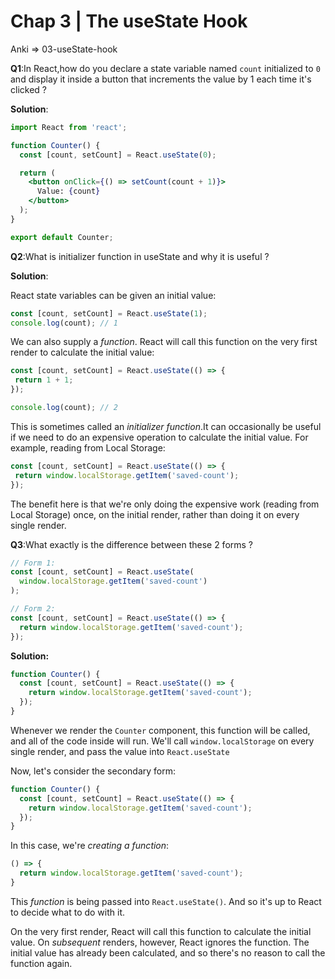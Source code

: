 # Chap 3 | The useState Hook

Anki => 03-useState-hook

**Q1**:In React,how do you declare a state variable named `count` initialized to `0` and display it inside a button that increments the value by 1 each time it's clicked ? 

**Solution**:

```jsx
import React from 'react';

function Counter() {
  const [count, setCount] = React.useState(0);

  return (
    <button onClick={() => setCount(count + 1)}>
      Value: {count}
    </button>
  );
}

export default Counter;
```

**Q2**:What is initializer function in useState and why it is useful ? 

**Solution**:

React state variables can be given an initial value:

```jsx
const [count, setCount] = React.useState(1);
console.log(count); // 1
```

We can also supply a *function*. React will call this function on the very first render to calculate the initial value:

```jsx
const [count, setCount] = React.useState(() => {
 return 1 + 1;
});

console.log(count); // 2
```

This is sometimes called an *initializer function*.It can occasionally be useful if we need to do an expensive operation to calculate the initial value. For example, reading from Local Storage:

```jsx
const [count, setCount] = React.useState(() => {
 return window.localStorage.getItem('saved-count');
});
```

The benefit here is that we're only doing the expensive work (reading from 
Local Storage) once, on the initial render, rather than doing it on every single render.

**Q3**:What exactly is the difference between these 2 forms ? 

```jsx
// Form 1:
const [count, setCount] = React.useState(
  window.localStorage.getItem('saved-count')
);

// Form 2:
const [count, setCount] = React.useState(() => {
  return window.localStorage.getItem('saved-count');
});
```

**Solution:**

```jsx
function Counter() {
  const [count, setCount] = React.useState(() => {
    return window.localStorage.getItem('saved-count');
  });
}
```

Whenever we render the `Counter` component, this function will be called, and all of the code inside will run. We'll call `window.localStorage` on every single render, and pass the value into `React.useState`

Now, let's consider the secondary form:

```jsx
function Counter() {
  const [count, setCount] = React.useState(() => {
    return window.localStorage.getItem('saved-count');
  });
}
```

In this case, we're *creating a function*:

```jsx
() => {
  return window.localStorage.getItem('saved-count');
}
```

This *function* is being passed into `React.useState()`. And so it's up to React to decide what to do with it.

On the very first render, React will call this function to calculate the initial value. On *subsequent* renders, however, React ignores the function. The initial value has 
already been calculated, and so there's no reason to call the function 
again.
